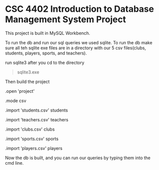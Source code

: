 # CSC 4402 Introduction to Database Management System Project
This project is built in MySQL Workbench.

To run the db and run our sql queries we used sqlite. To run the db make sure all teh sqlite exe files are in a directory with our 5 csv files(clubs, students, players, sports, and teachers).

run sqlite3 after you cd to the directory

  >sqlite3.exe

Then build the project

.open 'project'
 
.mode csv
  
.import 'students.csv' students
  
.import 'teachers.csv' teachers
  
.import 'clubs.csv' clubs
 
.import 'sports.csv' sports
  
.import 'players.csv' players

Now the db is built, and you can run our queries by typing them into the cmd line.
